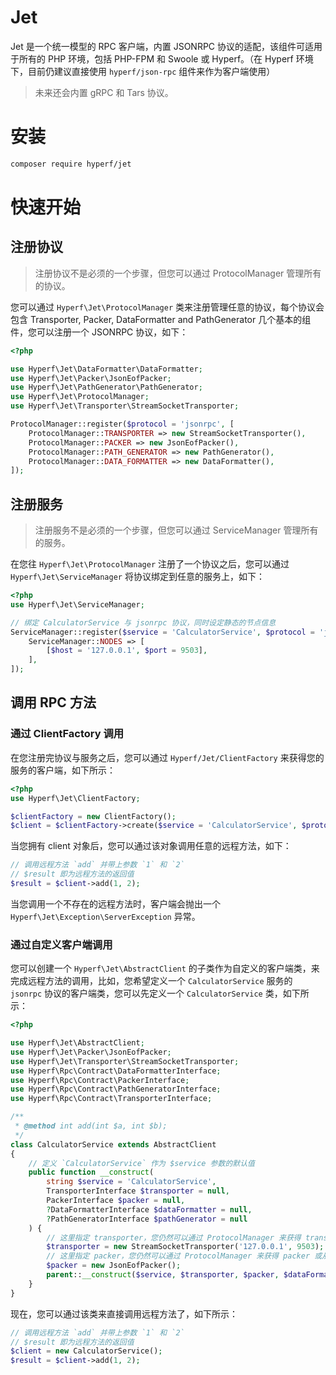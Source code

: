# Jet

Jet 是一个统一模型的 RPC 客户端，内置 JSONRPC 协议的适配，该组件可适用于所有的 PHP 环境，包括 PHP-FPM 和 Swoole 或 Hyperf。（在 Hyperf 环境下，目前仍建议直接使用 `hyperf/json-rpc` 组件来作为客户端使用）

> 未来还会内置 gRPC 和 Tars 协议。

# 安装

```bash
composer require hyperf/jet
```

# 快速开始

## 注册协议

> 注册协议不是必须的一个步骤，但您可以通过 ProtocolManager 管理所有的协议。

您可以通过 `Hyperf\Jet\ProtocolManager` 类来注册管理任意的协议，每个协议会包含 Transporter, Packer, DataFormatter and PathGenerator 几个基本的组件，您可以注册一个 JSONRPC 协议，如下：

```php
<?php

use Hyperf\Jet\DataFormatter\DataFormatter;
use Hyperf\Jet\Packer\JsonEofPacker;
use Hyperf\Jet\PathGenerator\PathGenerator;
use Hyperf\Jet\ProtocolManager;
use Hyperf\Jet\Transporter\StreamSocketTransporter;

ProtocolManager::register($protocol = 'jsonrpc', [
    ProtocolManager::TRANSPORTER => new StreamSocketTransporter(),
    ProtocolManager::PACKER => new JsonEofPacker(),
    ProtocolManager::PATH_GENERATOR => new PathGenerator(),
    ProtocolManager::DATA_FORMATTER => new DataFormatter(),
]);
```

## 注册服务

> 注册服务不是必须的一个步骤，但您可以通过 ServiceManager 管理所有的服务。

在您往 `Hyperf\Jet\ProtocolManager` 注册了一个协议之后，您可以通过 `Hyperf\Jet\ServiceManager` 将协议绑定到任意的服务上，如下：

```php
<?php
use Hyperf\Jet\ServiceManager;

// 绑定 CalculatorService 与 jsonrpc 协议，同时设定静态的节点信息
ServiceManager::register($service = 'CalculatorService', $protocol = 'jsonrpc', [
    ServiceManager::NODES => [
        [$host = '127.0.0.1', $port = 9503],
    ],
]);
```

## 调用 RPC 方法

### 通过 ClientFactory 调用

在您注册完协议与服务之后，您可以通过 `Hyperf/Jet/ClientFactory` 来获得您的服务的客户端，如下所示：

```php
<?php
use Hyperf\Jet\ClientFactory;

$clientFactory = new ClientFactory();
$client = $clientFactory->create($service = 'CalculatorService', $protocol = 'jsonrpc');
```

当您拥有 client 对象后，您可以通过该对象调用任意的远程方法，如下：

```php
// 调用远程方法 `add` 并带上参数 `1` 和 `2`
// $result 即为远程方法的返回值
$result = $client->add(1, 2);
```

当您调用一个不存在的远程方法时，客户端会抛出一个 `Hyperf\Jet\Exception\ServerException` 异常。

### 通过自定义客户端调用

您可以创建一个 `Hyperf\Jet\AbstractClient` 的子类作为自定义的客户端类，来完成远程方法的调用，比如，您希望定义一个 `CalculatorService` 服务的 `jsonrpc` 协议的客户端类，您可以先定义一个 `CalculatorService` 类，如下所示：

```php
<?php

use Hyperf\Jet\AbstractClient;
use Hyperf\Jet\Packer\JsonEofPacker;
use Hyperf\Jet\Transporter\StreamSocketTransporter;
use Hyperf\Rpc\Contract\DataFormatterInterface;
use Hyperf\Rpc\Contract\PackerInterface;
use Hyperf\Rpc\Contract\PathGeneratorInterface;
use Hyperf\Rpc\Contract\TransporterInterface;

/**
 * @method int add(int $a, int $b);
 */
class CalculatorService extends AbstractClient
{
    // 定义 `CalculatorService` 作为 $service 参数的默认值
    public function __construct(
        string $service = 'CalculatorService',
        TransporterInterface $transporter = null,
        PackerInterface $packer = null,
        ?DataFormatterInterface $dataFormatter = null,
        ?PathGeneratorInterface $pathGenerator = null
    ) {
        // 这里指定 transporter，您仍然可以通过 ProtocolManager 来获得 transporter 或从构造函数传递
        $transporter = new StreamSocketTransporter('127.0.0.1', 9503);
        // 这里指定 packer，您仍然可以通过 ProtocolManager 来获得 packer 或从构造函数传递
        $packer = new JsonEofPacker();
        parent::__construct($service, $transporter, $packer, $dataFormatter, $pathGenerator);
    }
}
```

现在，您可以通过该类来直接调用远程方法了，如下所示：

```php
// 调用远程方法 `add` 并带上参数 `1` 和 `2`
// $result 即为远程方法的返回值
$client = new CalculatorService();
$result = $client->add(1, 2);
```